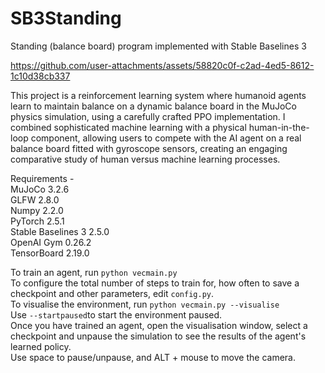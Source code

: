 # SB3Standing
Standing (balance board) program implemented with Stable Baselines 3








https://github.com/user-attachments/assets/58820c0f-c2ad-4ed5-8612-1c10d38cb337

This project is a reinforcement learning system where humanoid agents learn to maintain balance on a dynamic balance board in the MuJoCo physics simulation, using a carefully crafted PPO implementation. I combined sophisticated machine learning with a physical human-in-the-loop component, allowing users to compete with the AI agent on a real balance board fitted with gyroscope sensors, creating an engaging comparative study of human versus machine learning processes.

Requirements -  
MuJoCo 3.2.6  
GLFW 2.8.0  
Numpy 2.2.0  
PyTorch 2.5.1  
Stable Baselines 3 2.5.0  
OpenAI Gym 0.26.2  
TensorBoard 2.19.0  

To train an agent, run
`python vecmain.py`  
To configure the total number of steps to train for, how often to save a checkpoint and other parameters, edit `config.py`.  
To visualise the environment, run
`python vecmain.py --visualise`  
Use `--startpaused`to start the environment paused.  
Once you have trained an agent, open the visualisation window, select a checkpoint and unpause the simulation to see the results of the agent's learned policy.  
Use space to pause/unpause, and ALT + mouse to move the camera.

